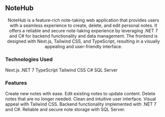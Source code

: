 ## NoteHub

<p align="center">
NoteHub is a feature-rich note-taking web application that provides users with a seamless experience to create, delete, and edit personal notes. It offers a reliable and secure note-taking experience by leveraging .NET 7 and C# for backend functionality and data management. The frontend is designed with Next.js, Tailwind CSS, and TypeScript, resulting in a visually appealing and user-friendly interface.

### Technologies Used
Next.js
.NET 7
TypeScript
Tailwind CSS
C#
SQL Server
  
  
### Features
Create new notes with ease.
Edit existing notes to update content.
Delete notes that are no longer needed.
Clean and intuitive user interface.
Visual appeal with Tailwind CSS.
Backend functionality implemented with .NET 7 and C#.
Reliable and secure note storage with SQL Server.
